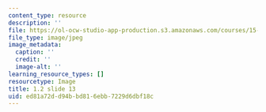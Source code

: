 ```yaml
---
content_type: resource
description: ''
file: https://ol-ocw-studio-app-production.s3.amazonaws.com/courses/15-s21-nuts-and-bolts-of-business-plans-january-iap-2014/ed81a72dd94bbd816ebb7229d6dbf18c_1.2_slide_13.jpg
file_type: image/jpeg
image_metadata:
  caption: ''
  credit: ''
  image-alt: ''
learning_resource_types: []
resourcetype: Image
title: 1.2 slide 13
uid: ed81a72d-d94b-bd81-6ebb-7229d6dbf18c
---
```

